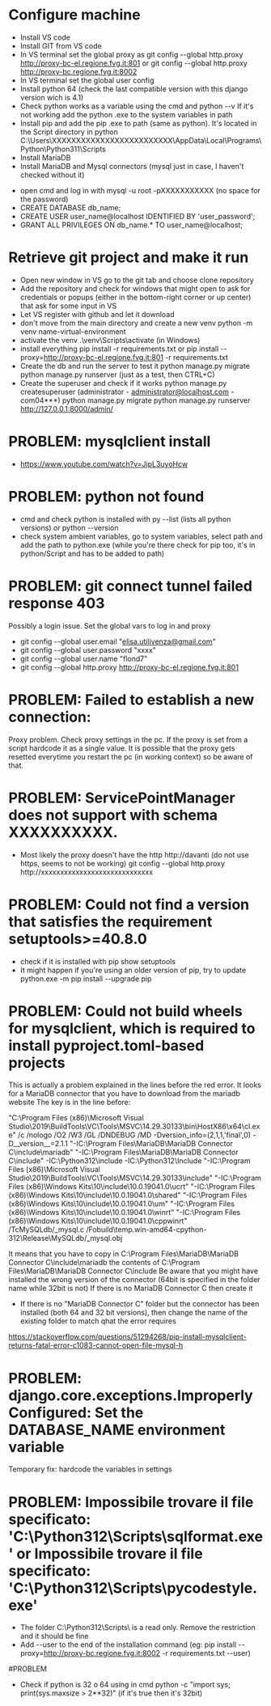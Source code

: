 # Configure machine
- Install VS code
- Install GIT from VS code
- In VS terminal set the global proxy as 
  git config --global http.proxy http://proxy-bc-el.regione.fvg.it:801          or 
  git config --global http.proxy http://proxy-bc.regione.fvg.it:8002
- In VS terminal set the global user config 
- Install python 64 (check the last compatible version with this django version wich is 4.1)
- Check python works as a variable using the cmd and 
  python --v
  If it's not working add the python .exe to the system variables in path
- Install pip and add the pip .exe to path (same as python). It's located in the Script directory in python
  C:\Users\XXXXXXXXXXXXXXXXXXXXXXXXX\AppData\Local\Programs\Python\Python311\Scripts
- Install MariaDB
- Install MariaDB and Mysql connectors (mysql just in case, I haven't checked without it)
* open cmd and log in with mysql -u root -pXXXXXXXXXXX (no space for the password)
* CREATE DATABASE db_name;
* CREATE USER user_name@localhost IDENTIFIED BY 'user_password';
* GRANT ALL PRIVILEGES ON db_name.* TO user_name@localhost;

# Retrieve git project and make it run
- Open new window in VS go to the git tab and choose clone repository
- Add the repository and check for windows that might open to ask for credentials or popups (either in the bottom-right corner or up center) that ask for some input in VS
- Let VS register with github and let it download
- don't move from the main directory and create a new venv
  python -m venv name-virtual-environment
- activate the venv
  .\venv\Scripts\activate  (in Windows)
- install everything
  pip install -r requirements.txt                                                       or
  pip install --proxy=http://proxy-bc-el.regione.fvg.it:801 -r requirements.txt
- Create the db and run the server to test it
  python manage.py migrate
  python manage.py runserver (just as a test, then CTRL+C)
- Create the superuser and check if it works
  python manage.py createsuperuser (administrator - administrator@localhost.com - com04***)
  python manage.py migrate
  python manage.py runserver http://127.0.0.1:8000/admin/
  
# PROBLEM: mysqlclient install
- https://www.youtube.com/watch?v=JipL3uyoHcw 

# PROBLEM: python not found
- cmd and check python is installed with 
  py --list   (lists all python versions)       or
  python --version
- check system ambient variables, go to system variables, select path and add the path to python.exe (while you're there check for pip too, it's in python/Script and has to be added to path)

# PROBLEM: git connect tunnel failed response 403
Possibly a login issue. Set the global vars to log in and proxy
* git config --global user.email "elisa.utilivenza@gmail.com"
* git config --global user.password "xxxx"
* git config --global user.name "flond7"
* git config --global http.proxy http://proxy-bc-el.regione.fvg.it:801

# PROBLEM: Failed to establish a new connection:
Proxy problem. Check proxy settings in the pc. If the proxy is set from a script hardcode it as a single value. It is possible that the proxy gets resetted everytime you restart the pc (in working context) so be aware of that.

# PROBLEM: ServicePointManager does not support with schema XXXXXXXXXX.
- Most likely the proxy doesn't have the http http://davanti (do not use https, seems to not be working)
  git config --global http.proxy http://xxxxxxxxxxxxxxxxxxxxxxxxxxxxx

# PROBLEM: Could not find a version that satisfies the requirement setuptools>=40.8.0
- check if it is installed with 
  pip show setuptools
- It might happen if you're using an older version of pip, try to update 
  python.exe -m pip install --upgrade pip

# PROBLEM: Could not build wheels for mysqlclient, which is required to install pyproject.toml-based projects
This is actually a problem explained in the lines before the red error. It looks for a MariaDB connector that you have to download from the mariadb website
The key is in the line before:

"C:\Program Files (x86)\Microsoft Visual Studio\2019\BuildTools\VC\Tools\MSVC\14.29.30133\bin\HostX86\x64\cl.exe" /c /nologo /O2 /W3 /GL /DNDEBUG /MD -Dversion_info=(2,1,1,'final',0) -D__version__=2.1.1 "-IC:\Program Files\MariaDB\MariaDB Connector C\include\mariadb" "-IC:\Program Files\MariaDB\MariaDB Connector C\include" -IC:\Python312\include -IC:\Python312\Include "-IC:\Program Files (x86)\Microsoft Visual Studio\2019\BuildTools\VC\Tools\MSVC\14.29.30133\include" "-IC:\Program Files (x86)\Windows Kits\10\include\10.0.19041.0\ucrt" "-IC:\Program Files (x86)\Windows Kits\10\include\10.0.19041.0\shared" "-IC:\Program Files (x86)\Windows Kits\10\include\10.0.19041.0\um" "-IC:\Program Files (x86)\Windows Kits\10\include\10.0.19041.0\winrt" "-IC:\Program Files (x86)\Windows Kits\10\include\10.0.19041.0\cppwinrt" /TcMySQLdb/_mysql.c /Fobuild\temp.win-amd64-cpython-312\Release\MySQLdb/_mysql.obj

It means that you have to copy in C:\Program Files\MariaDB\MariaDB Connector C\include\mariadb the contents of C:\Program Files\MariaDB\MariaDB Connector C\include
Be aware that you might have installed the wrong version of the connector (64bit is specified in the folder name while 32bit is not)
If there is no MariaDB Connector C then create it

- If there is no "MariaDB Connector C" folder but the connector has been installed (both 64 and 32 bit versions), then change the name of the existing folder to match qhat the error requires

https://stackoverflow.com/questions/51294268/pip-install-mysqlclient-returns-fatal-error-c1083-cannot-open-file-mysql-h

# PROBLEM: django.core.exceptions.ImproperlyConfigured: Set the DATABASE_NAME environment variable
Temporary fix: hardcode the variables in settings

# PROBLEM: Impossibile trovare il file specificato: 'C:\\Python312\\Scripts\\sqlformat.exe' or Impossibile trovare il file specificato: 'C:\\Python312\\Scripts\\pycodestyle.exe'
- The folder C:\\Python312\\Scripts\\ is a read only. Remove the restriction and it should be fine
- Add --user to the end of the installation command (eg: pip install --proxy=http://proxy-bc.regione.fvg.it:8002 -r requirements.txt --user)


#PROBLEM
- Check if python is 32 o 64 using in cmd
  python -c "import sys; print(sys.maxsize > 2**32)"    (if it's true then it's 32bit)